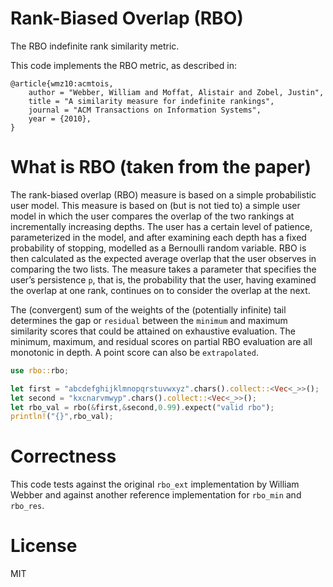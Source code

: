 # Rank-Biased Overlap (RBO) 

The RBO indefinite rank similarity metric.

This code implements the RBO metric, as described in:

```
@article{wmz10:acmtois,
    author = "Webber, William and Moffat, Alistair and Zobel, Justin",
    title = "A similarity measure for indefinite rankings",
    journal = "ACM Transactions on Information Systems",
    year = {2010},
}

```
# What is RBO (taken from the paper)

The rank-biased overlap (RBO) measure is based on a simple probabilistic user
model. This measure is based on (but is not tied to) a simple user model in
which the user compares the overlap of the two rankings at incrementally
increasing depths. The user has a certain level of patience, parameterized
in the model, and after examining each depth has a fixed probability of stopping,
modelled as a Bernoulli random variable. RBO is then calculated as the
expected average overlap that the user observes in comparing the two lists. The measure
takes a parameter that specifies the user’s persistence `p`, that is, the probability that the user,
having examined the overlap at one rank, continues on to consider the overlap at the next.

The (convergent) sum of the weights of the (potentially infinite) tail determines the
gap or `residual` between the `minimum` and maximum similarity scores that could be attained
on exhaustive evaluation. The minimum, maximum, and residual scores on partial RBO evaluation
are all monotonic in depth. A point score can also be `extrapolated`.

```rust
use rbo::rbo;

let first = "abcdefghijklmnopqrstuvwxyz".chars().collect::<Vec<_>>();
let second = "kxcnarvmwyp".chars().collect::<Vec<_>>();
let rbo_val = rbo(&first,&second,0.99).expect("valid rbo");
println!("{}",rbo_val);
```

# Correctness

This code tests against the original `rbo_ext` implementation by William Webber and
against another reference implementation for `rbo_min` and `rbo_res`.

# License

MIT
